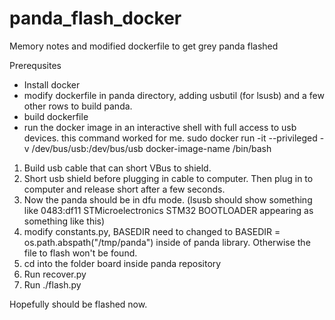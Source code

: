 # panda_flash_docker
Memory notes and modified dockerfile to get grey panda flashed

Prerequsites
 - Install docker
 - modify dockerfile in panda directory, adding usbutil (for lsusb) and a few other rows to build panda. 
 - build dockerfile
 - run the docker image in an interactive shell with full access to usb devices. 
   this command worked for me.
   sudo docker run -it --privileged -v /dev/bus/usb:/dev/bus/usb docker-image-name /bin/bash

1. Build usb cable that can short VBus to shield. 
2. Short usb shield before plugging in cable to computer. Then plug in to computer and release short after a few seconds. 
3. Now the panda should be in dfu mode. (lsusb should show something like 0483:df11 STMicroelectronics STM32  BOOTLOADER appearing as something like this)
4. modify constants.py, BASEDIR need to changed to BASEDIR = os.path.abspath("/tmp/panda") inside of panda library. Otherwise the file to flash won't be found.
5. cd into the folder board inside panda repository 
6. Run recover.py
7. Run ./flash.py

Hopefully should be flashed now.
